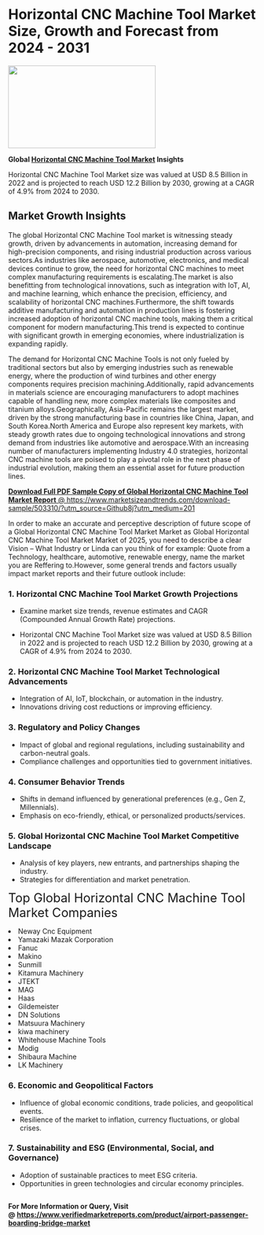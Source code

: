 <H1>Horizontal CNC Machine Tool Market Size, Growth and Forecast from 2024 - 2031</H1><img class="aligncenter size-medium wp-image-584254" src="https://thirdeyenews.in/wp-content/uploads/2024/09/Global-Market-Research-300x168.jpeg" alt="" width="300" height="168" /><p><strong>Global&nbsp;<a href="https://www.marketsizeandtrends.com/download-sample/503310/?utm_source=Github8j?utm_medium=201">Horizontal CNC Machine Tool Market</a> Insights</strong></p><p>Horizontal CNC Machine Tool Market size was valued at USD 8.5 Billion in 2022 and is projected to reach USD 12.2 Billion by 2030, growing at a CAGR of 4.9% from 2024 to 2030.</p><p><h2>Market Growth Insights</h2> <p>The global Horizontal CNC Machine Tool market is witnessing steady growth, driven by advancements in automation, increasing demand for high-precision components, and rising industrial production across various sectors.As industries like aerospace, automotive, electronics, and medical devices continue to grow, the need for horizontal CNC machines to meet complex manufacturing requirements is escalating.The market is also benefitting from technological innovations, such as integration with IoT, AI, and machine learning, which enhance the precision, efficiency, and scalability of horizontal CNC machines.Furthermore, the shift towards additive manufacturing and automation in production lines is fostering increased adoption of horizontal CNC machine tools, making them a critical component for modern manufacturing.This trend is expected to continue with significant growth in emerging economies, where industrialization is expanding rapidly.</p> <p><a href="download-link"></a></p> <p>The demand for Horizontal CNC Machine Tools is not only fueled by traditional sectors but also by emerging industries such as renewable energy, where the production of wind turbines and other energy components requires precision machining.Additionally, rapid advancements in materials science are encouraging manufacturers to adopt machines capable of handling new, more complex materials like composites and titanium alloys.Geographically, Asia-Pacific remains the largest market, driven by the strong manufacturing base in countries like China, Japan, and South Korea.North America and Europe also represent key markets, with steady growth rates due to ongoing technological innovations and strong demand from industries like automotive and aerospace.With an increasing number of manufacturers implementing Industry 4.0 strategies, horizontal CNC machine tools are poised to play a pivotal role in the next phase of industrial evolution, making them an essential asset for future production lines.</p> <p><a href="get-more-link"></p><p><span class=""><strong>Download Full PDF Sample Copy of Global Horizontal CNC Machine Tool Market Report</strong> @ <a href="https://www.marketsizeandtrends.com/download-sample/503310/?utm_source=Github8j?utm_medium=201" target="_blank">https://www.marketsizeandtrends.com/download-sample/503310/?utm_source=Github8j?utm_medium=201</a></span></p><p>In order to make an accurate and perceptive description of future scope of a Global&nbsp;Horizontal CNC Machine Tool Market Market as Global&nbsp;Horizontal CNC Machine Tool Market Market of 2025, you need to describe a clear Vision &ndash; What Industry or Linda can you think of for example: Quote from a Technology, healthcare, automotive, renewable energy, name the market you are Reffering to.However, some general trends and factors usually impact market reports and their future outlook include:</p><h3>1.&nbsp;<strong>Horizontal CNC Machine Tool Market Growth Projections</strong></h3><ul><li>Examine market size trends, revenue estimates and CAGR (Compounded Annual Growth Rate) projections.</li><li><p>Horizontal CNC Machine Tool Market size was valued at USD 8.5 Billion in 2022 and is projected to reach USD 12.2 Billion by 2030, growing at a CAGR of 4.9% from 2024 to 2030.</p></li></ul><h3>2.&nbsp;<strong>Horizontal CNC Machine Tool Market Technological Advancements</strong></h3><ul><li>Integration of AI, IoT, blockchain, or automation in the industry.</li><li>Innovations driving cost reductions or improving efficiency.</li></ul><h3>3.&nbsp;<strong>Regulatory and Policy Changes</strong></h3><ul><li>Impact of global and regional regulations, including sustainability and carbon-neutral goals.</li><li>Compliance challenges and opportunities tied to government initiatives.</li></ul><h3>4.&nbsp;<strong>Consumer Behavior Trends</strong></h3><ul><li>Shifts in demand influenced by generational preferences (e.g., Gen Z, Millennials).</li><li>Emphasis on eco-friendly, ethical, or personalized products/services.</li></ul><h3>5.&nbsp;<strong>Global Horizontal CNC Machine Tool Market Competitive Landscape</strong></h3><ul><li>Analysis of key players, new entrants, and partnerships shaping the industry.</li><li>Strategies for differentiation and market penetration.</li></ul><p data-pm-slice="1 1 []"><span style="color: inherit; font-family: inherit; font-size: 25px;">Top Global Horizontal CNC Machine Tool Market Companies</span></p><div class="" data-test-id=""><p><li>Neway Cnc Equipment</li><li> Yamazaki Mazak Corporation</li><li> Fanuc</li><li> Makino</li><li> Sunmill</li><li> Kitamura Machinery</li><li> JTEKT</li><li> MAG</li><li> Haas</li><li> Gildemeister</li><li> DN Solutions</li><li> Matsuura Machinery</li><li> kiwa machinery</li><li> Whitehouse Machine Tools</li><li> Modig</li><li> Shibaura Machine</li><li> LK Machinery</li></p></div><h3>6.&nbsp;<strong>Economic and Geopolitical Factors</strong></h3><ul><li>Influence of global economic conditions, trade policies, and geopolitical events.</li><li>Resilience of the market to inflation, currency fluctuations, or global crises.</li></ul><h3>7.&nbsp;<strong>Sustainability and ESG (Environmental, Social, and Governance)</strong></h3><ul><li>Adoption of sustainable practices to meet ESG criteria.</li><li>Opportunities in green technologies and circular economy principles.</li></ul><h2><strong style="font-size: 14px;">For More Information or Query, Visit @&nbsp;</strong><a style="background-color: #ffffff; font-size: 14px;" href="https://www.marketsizeandtrends.com/report/horizontal-cnc-machine-tool-market/" target="_blank">https://www.verifiedmarketreports.com/product/airport-passenger-boarding-bridge-market</a></h2>